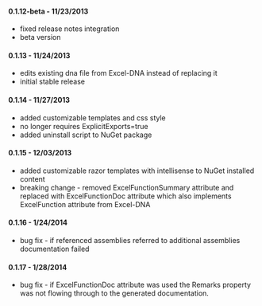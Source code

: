 #### 0.1.12-beta - 11/23/2013
* fixed release notes integration 
* beta version

#### 0.1.13 - 11/24/2013
* edits existing dna file from Excel-DNA instead of replacing it
* initial stable release

#### 0.1.14 - 11/27/2013
* added customizable templates and css style
* no longer requires ExplicitExports=true
* added uninstall script to NuGet package

#### 0.1.15 - 12/03/2013
* added customizable razor templates with intellisense to NuGet installed content
* breaking change - removed ExcelFunctionSummary attribute and replaced with ExcelFunctionDoc attribute which also implements ExcelFunction attribute from Excel-DNA

#### 0.1.16 - 1/24/2014
* bug fix - if referenced assemblies referred to additional assemblies documentation failed

#### 0.1.17 - 1/28/2014
* bug fix - if ExcelFunctionDoc attribute was used the Remarks property was not flowing through to the generated documentation.
